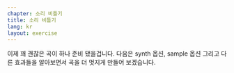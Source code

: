 ```yaml
---
chapter: 소리 비틀기
title: 소리 비틀기
lang: kr
layout: exercise
---
```


이제 꽤 괜찮은 곡이 하나 준비 됐을겁니다. 다음은 synth 옵션, sample 옵션 그리고 다른 효과들을 알아보면서 곡을 더 멋지게 만들어 보겠습니다.
